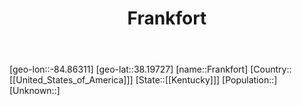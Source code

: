 ﻿---
title: "Frankfort"
location: [38.19727,-84.86311]
type: City
tags:
- geo/City


SpocWebEntityId: 36088
isDeleted: false
confidential: public

---
[geo-lon::-84.86311]
[geo-lat::38.19727]
[name::Frankfort]
[Country::[[United_States_of_America]]]
[State::[[Kentucky]]]
[Population::]
[Unknown::]


